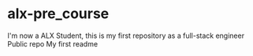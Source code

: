 # alx-pre_course
I'm now a ALX Student, this is my first repository as a full-stack engineer Public repo
My first readme
